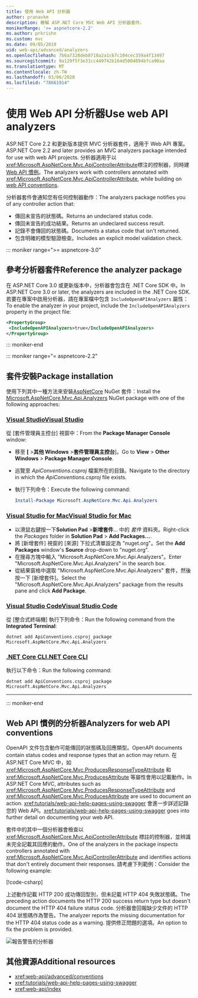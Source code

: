 ```yaml
---
title: 使用 Web API 分析器
author: pranavkm
description: 瞭解 ASP.NET Core MVC Web API 分析器套件。
monikerRange: '>= aspnetcore-2.2'
ms.author: prkrishn
ms.custom: mvc
ms.date: 09/05/2019
uid: web-api/advanced/analyzers
ms.openlocfilehash: 7b6a7328deb8718a2a1c67c104cec359a4f13497
ms.sourcegitcommit: 9a129f5f3e31cc449742b164d5004894bfca90aa
ms.translationtype: MT
ms.contentlocale: zh-TW
ms.lasthandoff: 03/06/2020
ms.locfileid: "78661914"
---
```

# <a name="use-web-api-analyzers"></a><span data-ttu-id="dee1a-103">使用 Web API 分析器</span><span class="sxs-lookup"><span data-stu-id="dee1a-103">Use web API analyzers</span></span>

<span data-ttu-id="dee1a-104">ASP.NET Core 2.2 和更新版本提供 MVC 分析器套件，適用于 Web API 專案。</span><span class="sxs-lookup"><span data-stu-id="dee1a-104">ASP.NET Core 2.2 and later provides an MVC analyzers package intended for use with web API projects.</span></span> <span data-ttu-id="dee1a-105">分析器適用于以 <xref:Microsoft.AspNetCore.Mvc.ApiControllerAttribute>標注的控制器，同時建[Web API 慣例](xref:web-api/advanced/conventions)。</span><span class="sxs-lookup"><span data-stu-id="dee1a-105">The analyzers work with controllers annotated with <xref:Microsoft.AspNetCore.Mvc.ApiControllerAttribute>, while building on [web API conventions](xref:web-api/advanced/conventions).</span></span>

<span data-ttu-id="dee1a-106">分析器套件會通知您有任何控制器動作：</span><span class="sxs-lookup"><span data-stu-id="dee1a-106">The analyzers package notifies you of any controller action that:</span></span>

* <span data-ttu-id="dee1a-107">傳回未宣告的狀態碼。</span><span class="sxs-lookup"><span data-stu-id="dee1a-107">Returns an undeclared status code.</span></span>
* <span data-ttu-id="dee1a-108">傳回未宣告的成功結果。</span><span class="sxs-lookup"><span data-stu-id="dee1a-108">Returns an undeclared success result.</span></span>
* <span data-ttu-id="dee1a-109">記錄不會傳回的狀態碼。</span><span class="sxs-lookup"><span data-stu-id="dee1a-109">Documents a status code that isn't returned.</span></span>
* <span data-ttu-id="dee1a-110">包含明確的模型驗證檢查。</span><span class="sxs-lookup"><span data-stu-id="dee1a-110">Includes an explicit model validation check.</span></span>

::: moniker range=">= aspnetcore-3.0"

## <a name="reference-the-analyzer-package"></a><span data-ttu-id="dee1a-111">參考分析器套件</span><span class="sxs-lookup"><span data-stu-id="dee1a-111">Reference the analyzer package</span></span>

<span data-ttu-id="dee1a-112">在 ASP.NET Core 3.0 或更新版本中，分析器會包含在 .NET Core SDK 中。</span><span class="sxs-lookup"><span data-stu-id="dee1a-112">In ASP.NET Core 3.0 or later, the analyzers are included in the .NET Core SDK.</span></span> <span data-ttu-id="dee1a-113">若要在專案中啟用分析器，請在專案檔中包含 `IncludeOpenAPIAnalyzers` 屬性：</span><span class="sxs-lookup"><span data-stu-id="dee1a-113">To enable the analyzer in your project, include the `IncludeOpenAPIAnalyzers` property in the project file:</span></span>

```xml
<PropertyGroup>
 <IncludeOpenAPIAnalyzers>true</IncludeOpenAPIAnalyzers>
</PropertyGroup>
```

::: moniker-end

::: moniker range="= aspnetcore-2.2"

## <a name="package-installation"></a><span data-ttu-id="dee1a-114">套件安裝</span><span class="sxs-lookup"><span data-stu-id="dee1a-114">Package installation</span></span>

<span data-ttu-id="dee1a-115">使用下列其中一種方法來安裝[AspNetCore](https://www.nuget.org/packages/Microsoft.AspNetCore.Mvc.Api.Analyzers) NuGet 套件：</span><span class="sxs-lookup"><span data-stu-id="dee1a-115">Install the [Microsoft.AspNetCore.Mvc.Api.Analyzers](https://www.nuget.org/packages/Microsoft.AspNetCore.Mvc.Api.Analyzers) NuGet package with one of the following approaches:</span></span>

### <a name="visual-studio"></a>[<span data-ttu-id="dee1a-116">Visual Studio</span><span class="sxs-lookup"><span data-stu-id="dee1a-116">Visual Studio</span></span>](#tab/visual-studio)

<span data-ttu-id="dee1a-117">從 [套件管理員主控台] 視窗中：</span><span class="sxs-lookup"><span data-stu-id="dee1a-117">From the **Package Manager Console** window:</span></span>
  * <span data-ttu-id="dee1a-118">移至 **[** >**其他 Windows** >**套件管理員主控台**]。</span><span class="sxs-lookup"><span data-stu-id="dee1a-118">Go to **View** > **Other Windows** > **Package Manager Console**.</span></span>
  * <span data-ttu-id="dee1a-119">巡覽至 *ApiConventions.csproj* 檔案所在的目錄。</span><span class="sxs-lookup"><span data-stu-id="dee1a-119">Navigate to the directory in which the *ApiConventions.csproj* file exists.</span></span>
  * <span data-ttu-id="dee1a-120">執行下列命令：</span><span class="sxs-lookup"><span data-stu-id="dee1a-120">Execute the following command:</span></span>

    ```powershell
    Install-Package Microsoft.AspNetCore.Mvc.Api.Analyzers
    ```

### <a name="visual-studio-for-mac"></a>[<span data-ttu-id="dee1a-121">Visual Studio for Mac</span><span class="sxs-lookup"><span data-stu-id="dee1a-121">Visual Studio for Mac</span></span>](#tab/visual-studio-mac)

* <span data-ttu-id="dee1a-122">以滑鼠右鍵按一下**Solution Pad** >**新增套件**... 中的 *套件* 資料夾。</span><span class="sxs-lookup"><span data-stu-id="dee1a-122">Right-click the *Packages* folder in **Solution Pad** > **Add Packages...**.</span></span>
* <span data-ttu-id="dee1a-123">將 [新增套件] 視窗的 [來源] 下拉式清單設定為 "nuget.org"。</span><span class="sxs-lookup"><span data-stu-id="dee1a-123">Set the **Add Packages** window's **Source** drop-down to "nuget.org".</span></span>
* <span data-ttu-id="dee1a-124">在搜尋方塊中輸入 "Microsoft.AspNetCore.Mvc.Api.Analyzers"。</span><span class="sxs-lookup"><span data-stu-id="dee1a-124">Enter "Microsoft.AspNetCore.Mvc.Api.Analyzers" in the search box.</span></span>
* <span data-ttu-id="dee1a-125">從結果窗格中選取 "Microsoft.AspNetCore.Mvc.Api.Analyzers" 套件，然後按一下 [新增套件]。</span><span class="sxs-lookup"><span data-stu-id="dee1a-125">Select the "Microsoft.AspNetCore.Mvc.Api.Analyzers" package from the results pane and click **Add Package**.</span></span>

### <a name="visual-studio-code"></a>[<span data-ttu-id="dee1a-126">Visual Studio Code</span><span class="sxs-lookup"><span data-stu-id="dee1a-126">Visual Studio Code</span></span>](#tab/visual-studio-code)

<span data-ttu-id="dee1a-127">從 [整合式終端機] 執行下列命令：</span><span class="sxs-lookup"><span data-stu-id="dee1a-127">Run the following command from the **Integrated Terminal**:</span></span>

```dotnetcli
dotnet add ApiConventions.csproj package Microsoft.AspNetCore.Mvc.Api.Analyzers
```

### <a name="net-core-cli"></a>[<span data-ttu-id="dee1a-128">.NET Core CLI</span><span class="sxs-lookup"><span data-stu-id="dee1a-128">.NET Core CLI</span></span>](#tab/netcore-cli)

<span data-ttu-id="dee1a-129">執行以下命令：</span><span class="sxs-lookup"><span data-stu-id="dee1a-129">Run the following command:</span></span>

```dotnetcli
dotnet add ApiConventions.csproj package Microsoft.AspNetCore.Mvc.Api.Analyzers
```

---

::: moniker-end

## <a name="analyzers-for-web-api-conventions"></a><span data-ttu-id="dee1a-130">Web API 慣例的分析器</span><span class="sxs-lookup"><span data-stu-id="dee1a-130">Analyzers for web API conventions</span></span>

<span data-ttu-id="dee1a-131">OpenAPI 文件包含動作可能傳回的狀態碼及回應類型。</span><span class="sxs-lookup"><span data-stu-id="dee1a-131">OpenAPI documents contain status codes and response types that an action may return.</span></span> <span data-ttu-id="dee1a-132">在 ASP.NET Core MVC 中，如 <xref:Microsoft.AspNetCore.Mvc.ProducesResponseTypeAttribute> 和 <xref:Microsoft.AspNetCore.Mvc.ProducesAttribute> 等屬性會用以記載動作。</span><span class="sxs-lookup"><span data-stu-id="dee1a-132">In ASP.NET Core MVC, attributes such as <xref:Microsoft.AspNetCore.Mvc.ProducesResponseTypeAttribute> and <xref:Microsoft.AspNetCore.Mvc.ProducesAttribute> are used to document an action.</span></span> <span data-ttu-id="dee1a-133"><xref:tutorials/web-api-help-pages-using-swagger> 會進一步詳述記錄您的 Web API。</span><span class="sxs-lookup"><span data-stu-id="dee1a-133"><xref:tutorials/web-api-help-pages-using-swagger> goes into further detail on documenting your web API.</span></span>

<span data-ttu-id="dee1a-134">套件中的其中一個分析器會檢查以 <xref:Microsoft.AspNetCore.Mvc.ApiControllerAttribute> 標註的控制器，並辨識未完全記載其回應的動作。</span><span class="sxs-lookup"><span data-stu-id="dee1a-134">One of the analyzers in the package inspects controllers annotated with <xref:Microsoft.AspNetCore.Mvc.ApiControllerAttribute> and identifies actions that don't entirely document their responses.</span></span> <span data-ttu-id="dee1a-135">請考慮下列範例：</span><span class="sxs-lookup"><span data-stu-id="dee1a-135">Consider the following example:</span></span>

[!code-csharp[](conventions/sample/Controllers/ContactsController.cs?name=missing404docs&highlight=10)]

<span data-ttu-id="dee1a-136">上述動作記載 HTTP 200 成功傳回型別，但未記載 HTTP 404 失敗狀態碼。</span><span class="sxs-lookup"><span data-stu-id="dee1a-136">The preceding action documents the HTTP 200 success return type but doesn't document the HTTP 404 failure status code.</span></span> <span data-ttu-id="dee1a-137">分析器會回報缺少文件的 HTTP 404 狀態碼作為警告。</span><span class="sxs-lookup"><span data-stu-id="dee1a-137">The analyzer reports the missing documentation for the HTTP 404 status code as a warning.</span></span> <span data-ttu-id="dee1a-138">提供修正問題的選項。</span><span class="sxs-lookup"><span data-stu-id="dee1a-138">An option to fix the problem is provided.</span></span>

![報告警告的分析器](conventions/_static/Analyzer.gif)

## <a name="additional-resources"></a><span data-ttu-id="dee1a-140">其他資源</span><span class="sxs-lookup"><span data-stu-id="dee1a-140">Additional resources</span></span>

* <xref:web-api/advanced/conventions>
* <xref:tutorials/web-api-help-pages-using-swagger>
* <xref:web-api/index>
